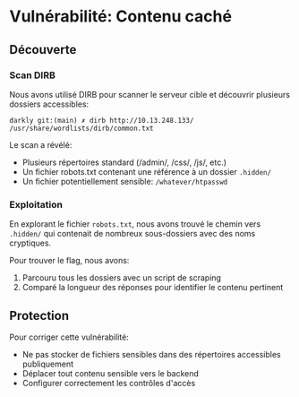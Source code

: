 # Vulnérabilité: Contenu caché

## Découverte

### Scan DIRB
Nous avons utilisé DIRB pour scanner le serveur cible et découvrir plusieurs dossiers accessibles:
```
darkly git:(main) ✗ dirb http://10.13.248.133/ /usr/share/wordlists/dirb/common.txt
```

Le scan a révélé:
- Plusieurs répertoires standard (/admin/, /css/, /js/, etc.)
- Un fichier robots.txt contenant une référence à un dossier `.hidden/`
- Un fichier potentiellement sensible: `/whatever/htpasswd`

### Exploitation
En explorant le fichier `robots.txt`, nous avons trouvé le chemin vers `.hidden/` qui contenait de nombreux sous-dossiers avec des noms cryptiques.

Pour trouver le flag, nous avons:
1. Parcouru tous les dossiers avec un script de scraping
2. Comparé la longueur des réponses pour identifier le contenu pertinent

## Protection
Pour corriger cette vulnérabilité:
- Ne pas stocker de fichiers sensibles dans des répertoires accessibles publiquement
- Déplacer tout contenu sensible vers le backend
- Configurer correctement les contrôles d'accès